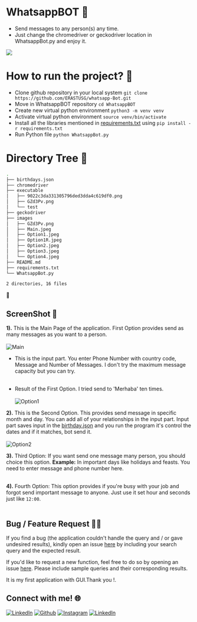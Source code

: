 # WhatsappBOT :robot:
 - Send messages to any person(s) any time.
 - Just change the chromedriver or geckodriver location in WhatsappBot.py and enjoy it.
 
 [![](https://camo.githubusercontent.com/2fb0723ef80f8d87a51218680e209c66f213edf8/68747470733a2f2f666f7274686562616467652e636f6d2f696d616765732f6261646765732f6d6164652d776974682d707974686f6e2e737667)](https://python.org)

# How to run the project? :thinking:
 - Clone github repository in your local system  `git clone https://github.com/ERASTUSG/whatsapp-Bot.git`
 - Move in WhatsappBOT repository  `cd WhatsappBOT`
 - Create new virtual python environment  `python3 -m venv venv`
 - Activate virtual python environment  `source venv/bin/activate`
 - Install all the libraries mentioned in [requirements.txt](https://github.com/aydinnyunus/WhatsappBOT/blob/master/requirements.txt) using  `pip install -r requirements.txt`
 - Run Python file  `python WhatsappBot.py`
 
# Directory Tree :cactus:
```bash
.
├── birthdays.json
├── chromedriver
├── executable
│   ├── 9022c3da331305796ded3dda4c619df0.png
│   ├── GZd3Pv.png
│   └── test
├── geckodriver
├── images
│   ├── GZd3Pv.png
│   ├── Main.jpeg
│   ├── Option1.jpeg
│   ├── Option1R.jpeg
│   ├── Option2.jpeg
│   ├── Option3.jpeg
│   └── Option4.jpeg
├── README.md
├── requirements.txt
└── WhatsappBot.py

2 directories, 16 files
```
🙌
 
## ScreenShot :camera_flash:

**1).** This is the Main Page of the application. First Option provides send as many messages as you want to a person. <br><br>![Main](https://user-images.githubusercontent.com/6681933/113485573-ea40b500-94b6-11eb-904f-792ad14ec40d.jpeg)


 - This is the input part. You enter Phone Number with country code, Message and Number of Messages. I don't try the maximum message capacity but you can try.  <br><br>


 - Result of the First Option. I tried send to 'Merhaba' ten times. <br><br>
![Option1](https://user-images.githubusercontent.com/6681933/113485656-5de2c200-94b7-11eb-9872-985829d613cb.jpeg)

**2).** This is the Second Option. This provides send message in specific month and day. You can add all of your relationships in the input part. Input part saves input in the [birthday.json](https://github.com/ERASTUSG/whatsapp-Bot/blob/master/birthdays.json) and you run the program it's control the dates and if it matches, bot send it.  <br><br>
![Option2](https://user-images.githubusercontent.com/6681933/113485686-810d7180-94b7-11eb-82e4-458e34b882fb.jpeg)


**3).** Third Option: If you want send one message many person, you should choice this option. **Example:** In important days like holidays and feasts. You need to enter message and phone number here.  <br><br>


**4).** Fourth Option: This option provides if you're busy with your job and forgot send important message to anyone. Just use it set hour and seconds just like `12:00`.   <br><br>


## Bug / Feature Request :man_technologist:
If you find a bug (the application couldn't handle the query and / or gave undesired results), kindly open an issue [here](https://github.com/ERASTUSG/whatsapp-Bot/issues/new) by including your search query and the expected result.

If you'd like to request a new function, feel free to do so by opening an issue [here](https://github.com/ERASTUSG/whatsapp-Bot/issues/new). Please include sample queries and their corresponding results.

It is my first application with GUI.Thank you !.

## Connect with me! 🌐

[<img target="_blank" src="https://img.icons8.com/bubbles/100/000000/linkedin.png" title="LinkedIn">](https://linkedin.com/in/yunus-ayd%C4%B1n-b9b01a18a/)       [<img target="_blank" src="https://img.icons8.com/bubbles/100/000000/github.png" title="Github">](https://github.com/ERASTUSG/whatsapp-Bot)     [<img target="_blank" src="https://img.icons8.com/bubbles/100/000000/instagram-new.png" title="Instagram">](https://instagram.com/aydinyunus_/) [<img target="_blank" src="https://img.icons8.com/bubbles/100/000000/twitter.png" title="LinkedIn">](https://twitter.com/aydinnyunuss)





